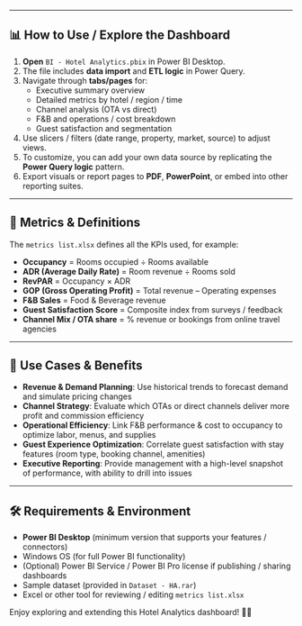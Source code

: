 
---

## 📊 How to Use / Explore the Dashboard

1. **Open** `BI - Hotel Analytics.pbix` in Power BI Desktop.  
2. The file includes **data import** and **ETL logic** in Power Query.  
3. Navigate through **tabs/pages** for:
   - Executive summary overview  
   - Detailed metrics by hotel / region / time  
   - Channel analysis (OTA vs direct)  
   - F&B and operations / cost breakdown  
   - Guest satisfaction and segmentation  
4. Use slicers / filters (date range, property, market, source) to adjust views.  
5. To customize, you can add your own data source by replicating the **Power Query logic** pattern.  
6. Export visuals or report pages to **PDF**, **PowerPoint**, or embed into other reporting suites.

---

## 🧮 Metrics & Definitions

The `metrics list.xlsx` defines all the KPIs used, for example:

- **Occupancy** = Rooms occupied ÷ Rooms available  
- **ADR (Average Daily Rate)** = Room revenue ÷ Rooms sold  
- **RevPAR** = Occupancy × ADR  
- **GOP (Gross Operating Profit)** = Total revenue – Operating expenses  
- **F&B Sales** = Food & Beverage revenue  
- **Guest Satisfaction Score** = Composite index from surveys / feedback  
- **Channel Mix / OTA share** = % revenue or bookings from online travel agencies  

---

## 🎯 Use Cases & Benefits 

- **Revenue & Demand Planning**: Use historical trends to forecast demand and simulate pricing changes  
- **Channel Strategy**: Evaluate which OTAs or direct channels deliver more profit and commission efficiency  
- **Operational Efficiency**: Link F&B performance & cost to occupancy to optimize labor, menus, and supplies  
- **Guest Experience Optimization**: Correlate guest satisfaction with stay features (room type, booking channel, amenities)  
- **Executive Reporting**: Provide management with a high-level snapshot of performance, with ability to drill into issues  

---

## 🛠️ Requirements & Environment

- **Power BI Desktop** (minimum version that supports your features / connectors)  
- Windows OS (for full Power BI functionality)  
- (Optional) Power BI Service / Power BI Pro license if publishing / sharing dashboards  
- Sample dataset (provided in `Dataset - HA.rar`)  
- Excel or other tool for reviewing / editing `metrics list.xlsx`  



Enjoy exploring and extending this Hotel Analytics dashboard! 🏨✨

